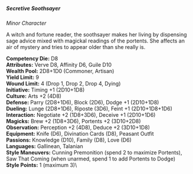 ##### Secretive Soothsayer

*Minor Character*

A witch and fortune reader, the soothsayer makes her living by
dispensing sage advice mixed with magickal readings of the portents. She
affects an air of mystery and tries to appear older than she really is.

**Competency Die:** D8\
**Attributes:** Verve D8, Affinity D6, Guile D10\
**Wealth Pool:** 2D8+1D0 (Commoner, Artisan)\
**Yield Limit:** 9\
**Wound Limit:** 4 (Drop 1, Drop 2, Drop 4, Dying)\
**Initiative:** Timing +1 (2D10+1D8)\
**Culture:** Arts +2 (4D8)\
**Defense:** Parry (2D8+1D6), Block (2D6), Dodge +1 (2D10+1D8)\
**Dueling:** Lunge (2D8+1D6), Riposte (3D6), Feint +1 (2D10+1D8+1D6)\
**Interaction:** Negotiate +2 (1D8+3D6), Deceive +1 (2D10+1D6)\
**Magicks:** Brew +2 (1D8+3D6), Portents +2 (3D10+2D8)\
**Observation:** Perception +2 (4D8), Deduce +2 (3D10+1D8)\
**Equipment:** Knife (D6), Divination Cards (D8), Peasant Outfit\
**Passions:** Knowledge (D10), Family (D8), Love (D6)\
**Languages:** Gallinean, Talanian\
**Style Maneuvers:** Cunning Premonition (spend 2 to maximize Portents),
Saw That Coming (when unarmed, spend 1 to add Portents to Dodge)\
**Style Points:** 1 (maximum 3)\
